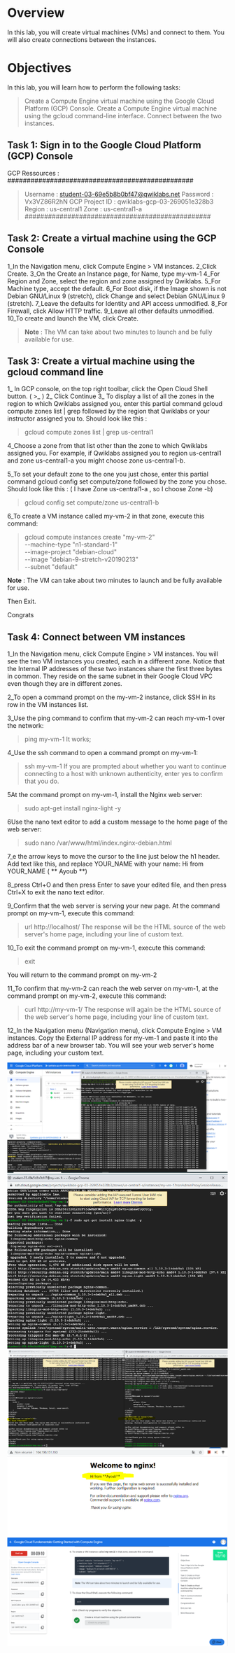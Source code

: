 # Overview
In this lab, you will create virtual machines (VMs) and connect to them. You will also create connections between the instances.

# Objectives
In this lab, you will learn how to perform the following tasks:

> Create a Compute Engine virtual machine using the Google Cloud Platform (GCP) Console.
> Create a Compute Engine virtual machine using the gcloud command-line interface.
> Connect between the two instances.

## Task 1: Sign in to the Google Cloud Platform (GCP) Console

GCP Ressources : 
################################################
> Username : student-03-69e5b8b0bf47@qwiklabs.net
> Password : Vx3VZ86R2hN
> GCP Project ID : qwiklabs-gcp-03-269051e328b3
> Region : us-central1
> Zone : us-central1-a
################################################


## Task 2: Create a virtual machine using the GCP Console

1_In the Navigation menu, click Compute Engine > VM instances.
2_Click Create.
3_On the Create an Instance page, for Name, type my-vm-1
4_For Region and Zone, select the region and zone assigned by Qwiklabs.
5_For Machine type, accept the default.
6_For Boot disk, if the Image shown is not Debian GNU/Linux 9 (stretch), click Change and select Debian GNU/Linux 9 (stretch).
7_Leave the defaults for Identity and API access unmodified.
8_For Firewall, click Allow HTTP traffic.
9_Leave all other defaults unmodified.
10_To create and launch the VM, click Create.

> **Note** : The VM can take about two minutes to launch and be fully available for use.

## Task 3: Create a virtual machine using the gcloud command line

1_ In GCP console, on the top right toolbar, click the Open Cloud Shell button.  ( >_ ) 
2_ Click Continue
3_ To display a list of all the zones in the region to which Qwiklabs assigned you, 
enter this partial command gcloud compute zones list | grep followed by the region that Qwiklabs or your instructor assigned you to.
Should look like this : 
> gcloud compute zones list | grep us-central1


4_Choose a zone from that list other than the zone to which Qwiklabs assigned you. 
For example, if Qwiklabs assigned you to region us-central1 and zone us-central1-a you might choose zone us-central1-b.

5_To set your default zone to the one you just chose, enter this partial command gcloud config set compute/zone followed by the zone you chose.
Should look like this :  ( I have Zone us-central1-a , so I choose Zone -b)
> gcloud config set compute/zone us-central1-b

6_To create a VM instance called my-vm-2 in that zone, execute this command:
> gcloud compute instances create "my-vm-2" \
--machine-type "n1-standard-1" \
--image-project "debian-cloud" \
--image "debian-9-stretch-v20190213" \
--subnet "default"

**Note** : The VM can take about two minutes to launch and be fully available for use.

Then Exit.

Congrats


## Task 4: Connect between VM instances

1_In the Navigation menu, click Compute Engine > VM instances.
You will see the two VM instances you created, each in a different zone.
Notice that the Internal IP addresses of these two instances share the first three bytes in common. 
They reside on the same subnet in their Google Cloud VPC even though they are in different zones.

2_To open a command prompt on the my-vm-2 instance, click SSH in its row in the VM instances list.

3_Use the ping command to confirm that my-vm-2 can reach my-vm-1 over the network:
> ping my-vm-1
It works;

4_Use the ssh command to open a command prompt on my-vm-1:

> ssh my-vm-1
If you are prompted about whether you want to continue connecting to a host with unknown authenticity, enter yes to confirm that you do.

5At the command prompt on my-vm-1, install the Nginx web server:
> sudo apt-get install nginx-light -y

6Use the nano text editor to add a custom message to the home page of the web server:
> sudo nano /var/www/html/index.nginx-debian.html

7_e the arrow keys to move the cursor to the line just below the h1 header. Add text like this, and replace YOUR_NAME with your name:
Hi from YOUR_NAME  ( ** Ayoub **)

8_press Ctrl+O and then press Enter to save your edited file, and then press Ctrl+X to exit the nano text editor.

9_Confirm that the web server is serving your new page. At the command prompt on my-vm-1, execute this command:
> url http://localhost/
The response will be the HTML source of the web server's home page, including your line of custom text.

10_To exit the command prompt on my-vm-1, execute this command:
> exit

You will return to the command prompt on my-vm-2

11_To confirm that my-vm-2 can reach the web server on my-vm-1, at the command prompt on my-vm-2, execute this command:
> curl http://my-vm-1/
The response will again be the HTML source of the web server's home page, including your line of custom text.

12_In the Navigation menu (Navigation menu), click Compute Engine > VM instances.
Copy the External IP address for my-vm-1 and paste it into the address bar of a new browser tab. 
You will see your web server's home page, including your custom text.


![](imgs/ping_mv2_to_mv1.PNG)
![](imgs/install_nginx.PNG)
![](imgs/curl_mv1&mv2.PNG)
![](imgs/NginxPage.PNG)
![](imgs/lab_GCPFundamentalsGettingStartedwithComputeEngine.PNG)










